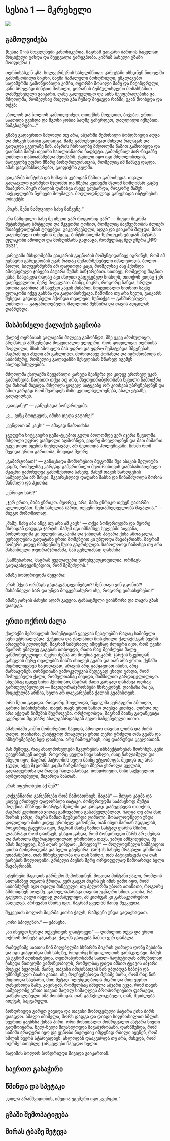 # სესია 1 — მკრეხელი

![](../img/session-1.png)

## გამოღვიძება

(სესია 0-ის მოვლენები კანონიკურია, მაგრამ ვაიკარი ბარდის ნაცვლად მოციქული გახდა
და შეეცვალა გარეგნობა. კიმჩიმ სახელი გზაში მოიფიქრა.)

თერბისასკენ გზა. სილვერმერის სახელმწიფო კარეტაში ისხდნენ წითელში გამოწყობილი
მიკრი, შავში ჩამალული ბონდრიუდი, უმკლავებო საღამურში გამოწყობილი კიმჩი, თეთრში
მოსილი მამუ და ჩაქინდრული, კანი სრულად ბინტით მოსილი, ყორანის ბუმბულისფერი
მოსასხამით დამშვენებული ვაიკარი. ღამე გალეულიყო და აისს შეეფერადებინა ცა.
მძღოლმა, რომელსაც მთელი გზა ჩუმად მიყავდა რაზმი, უკან მოიხედა და თქვა:

„ბოლოს და ბოლოს გამოიღვიძეთ. თითქმის მოვედით, ბიჭებო. ერთი საათიღა გვინდა და
მგონი ჯობია სადმე გაჩერდეთ, დაღლილი იქნებით, ნამგზავრები...“

გზაზე გადაერთო მძღოლი თუ არა, აბჯარში შემოსილი ბონდრიუდი ადგა და მისკენ ნაბიჯი
გადადგა. მამუ გამოუხედავად მიხვდა რაღაცას და გადაჯდა ყველაზე წინ. აბჯრის
ჩხრიალზე მძღოლმა წამით გამოიხედა და დაინახა მამუს თეთრი სათლისნაირი ჩაფხუტი.
გამოჩენილ პირ-ნიკაპზე ღიმილი დასთამაშებდა მეომარს. ტკბილი იყო იგი მძღოლისთვის,
ნაღველზე უფრო მწარე ბონდრიუდისთვის, რომელიც იმ წამსვე დაჯდა. ამას
დაგიმახსოვრებო, გაიფიქრა გულში.

ვაიკარმა ბინტისა და სიშავის კუბოდან წამით გამოიხედა. თვალი გადაავლო გარშემო
მჯდომთ და მზერა კუთხეში მჯდომ მომღიმარ კაცზე მიაპყრო. მიკრ ინალის დანახვა ისევე
გაუხარდა, როგორც მამუს საქციელებმა ნერვები მოუშალა. მოულოდნელად განუცხადა
ინტერესის ობიექტს:

„მიკრ, შენი ნამდვილი სახე მაჩვენე.“

„რა ნამდვილი სახე მე ისეთი ვარ როგორიც ვარ“ — მიუგო მიკრმა მეტისმეტად ბრტყელი და
მკვეთრი ტონით, რომელიც ბავშვურობის ძლიერ შთაბეჭდილებას ტოვებდა. გაკვირვებული,
ადგა და ვაიკარს მიუჯდა, მისი დაჟინებული თხოვნის შემდეგ. ბინტმოსილმა სერთუკის
უბიდან პატარა ფლაკონი ამოიღო და მომღიმარს გადასცა, რომელსაც ზედ ეწერა „№9-0531“.

კარეტაში მსხდომებმა ვაიკარის გაცნობის მომენტიდანავე იგრძნეს, რომ ამ უცნაური
გარეგნობის უკან რაღაც შემაძრწუნებელი იმალებოდა. ბოლო-ბოლო, სილვერმერში არ
დადიოდა კაცი, რომელსაც ასე ჰქონდა ამოვსებული ჯიბეები პატარა შუშის სინჯარებით.
სითხეც, რომელიც შიგნით ესხა, წააგავდა რაღაც ავი ძალით გაფუჭებულ სისხლს, თითქოს
ვიღაც ჯერ დაეწყევლოთ, მერე მოეკლათ. მაინც, მიკრს, როგორც ჩანდა, სრული ნდობა
გააჩნდა ამ საეჭვო კაცის მიმართ. მოყვითალო სითხით სავსე ფლაკონი იქვე გახსნა და
გადაიპირქვავა. ჩამოწია თუ არა ხელი, ვაიკარს შეხედა. გადიდებული ჰქონდა თვალები,
სუნთქვა — გახშირებული, ღიმილი — გაფართოებული. მადლობა შესწირა და თავის ადგილას
დაბრუნდა.

## მასპინძელი ქალაქის გაცნობა

ქალაქ თერბისას გალავანი მალევე გამოჩნდა. მზე უკვე ამოსულიყო, არემარეს ამშვენებდა
მოყვითალო ელფერი. რომ ყოფილიყო თერბისა მოვლილი, მზის ამოსვლა მას უფრო და უფრო
შემატებდა მშვენებას, მაგრამ იგი ასეთი არ გახლდათ. შორიდანვე მოჩანდა და
იგრძნობოდა ის სიბინძურე, რომელიც გალავანში შესვლისას მწარედ იგემეს
ახლადმისულებმა.

მძღოლმა ქალაქში შეყვანილი კარეტა შეაჩერა და კიდევ ერთხელ უკან გამოიხედა. ჩადითო
თქვა თუ არა, შავთეთრაბჯროსანი წყვილი წამოიჭრა და მასთან მივიდა. მძღოლს ყოველ
სიტყვაზე ორ კითხვას უბრუნებდნენ და ამით კარგად რომ შეარყიეს მისი კეთილსულოვნება,
ახალ ეტაპზე გადავიდნენ.

„დაიგინე!“ — განუცხადა ბონდრიუდმა.

„ვ... ვინც მოიტყუოს, იმისი დედა ვატირე!“

„ვენდოთ ამ კაცს!“ — ამაყად წამოიძახა.

ჯგუფური სიტყვიერი ცემა-ტყეპით გული ბოლომდე ვერ იჯერა წყვილმა. მძღოლი უფრო
დამყოლი აღმოჩნდა, ვიდრე მოელოდნენ და მათ მიმართ უკვე დიდი წყენის მიუხედავად, არ
შედიოდა პოლემიკაში. ჩიხში რომ შევიდა ერთი გართობა, მოვიდა მეორე. 

„გამარჯობათ!“ — განაცხადა მოშორებით მდგომმა შუა ასაკის მელოტმა კაცმა, რომელსაც
კარგად გაწვრთნილი მეომრისთვის დამახასიათებელი მკაცრი გამოხედვა გამოჩენოდა
სახეზე. მამუმ თავის წარდგენის საშუალება არ მისცა. მკვირცხლად დაფარა მასსა და
წინამძღოლს შორის მანძილი და ჰკითხა:

„ენრიკო ხარ?“

„ჯერ ერთი, მამა ენრიკო. მეორეც, არა, მამა ენრიკო თქვენ ტაძარში გელოდებათ. ჩემი
სახელია ჯარჯი, თქვენი ზედამხედველობა მავალია.“ — მიუგო მოზომილად.

„მამუ, ნახე აბა აწევ თუ არა ამ კაცს“ — თქვა ბონდრიუდმა და მეორე მხრიდან დაუდგა
ჯარჯის. მამუმ იგი იმწამსვე ხელებში აიყვანა, ბონდრიუდმა კი ხელები აიკაპიწა და
ჯიბიდან პატარა ქისა ამოაცალა. ყურადღების გადატანა ერთი მომენტით კი უნდოდა
შავაბჯრიანს, მაგრამ ნომერი კიდევ რამდენიმე წუთი გაგრძელდა. საბოლოოდ ჩამოსვა თუ
არა მასპინძელი თეთრაბჯრიანმა, მან გესლიანად დასძინა:

„სამწუხაროა, მაგრამ ყველაფერი უზრუნველყოფილია. ორმაგს გადაგახდევინებდით, რომ
შემეძლოს.“

ამაზე ბონდრიუდმა შეყვირა:

„რას ჰქვია ორმაგს გადაგვახდევინებდი?! შენ თავი ვინ გგონია?! მასპინძელი ხარ და
უნდა მოგვემსახურო ისე, როგორც ვიმსახურებთ!“

ამაზე ჯარჯის პასუხი აღარ გაუცია. ტანსაცმელი გაისწორა და თავის გზას დაადგა.

## ერთი ოქროს ძალა

ქალაქში შემოსვლის მომენტიდან ყველას ნესტოებში რაღაც საშინელი სუნი უტრიალებდა.
ჭუჭყითა და ტალახით მოსვრილი ქალაქისგან ბევრს არაფერს ელოდნენ, მაგრამ სიმყრალე
იმდენად ძლიერი იყო, რომ ტვინი წყაროს უმალვე გაგებას ითხოვდა, რათა რაც შეიძლება
მალე განშორებულიყო. ბევრი ძებნა არ მოუწია ვაიკარს. ჯარჯის სცენიდან გასვლის მერე
თვალებმა მისმა იხილეს გვამი და თან არა ერთი. ქუჩაში მიყრილიყვნენ საცოდავად,
არავის არც გაჰყავდათ ისინი, არც მარხავდნენ. ორწუთიანი გამოკვლევის შედეგად ცხადი
გახდა, რომ მოხუცებული ქალი, რომელთანაც მივიდა, შიმშილით გარდაცვლილიყო. სხვებსაც
იგივე ნირი ჰქონდათ, მაგრამ მათი კარგად დანახვა ოდნავ გართულებულიყო —
შავთეთრაბჯროსნები ჩხრეკდნენ. დაინახა რა ეს, მოციქულმა არჩია, ხელი არ დაეკარებინა
ქალის გვამისთვის. 

ორი წუთი გავიდა. როგორც მოელოდა, წყვილმა ვერაფერი ამოიღო, გარდა სიბინძურისა.
თავის თავს ერთი წამით დაუსვა კითხვა, ღირდა თუ არა აქედან ნიმუშის შეგროვება.
ორჭოფობდა, მაგრამ მაინც გადაწყვიტა გვერდით მდებარე ახალგაზრდასგან აეღო
საჩვენებელი თითი.

ამასობაში კიმჩი მოშორებით წავიდა, ამოიღო თავისი ლირა და ძირს დადო. დაიხარა,
უსიტყვოდ მოაგლიჯა ერთი ღერი გრძელი თმა გვამს და ინსტრუმენტზე ზედ დაახვია. არც
ჩამოუკრავს, ისე დაბრუნდა ყველასთან.

მას შემდეგ, რაც ახალმოსულები მკვდრების ინსპექტირებას მორჩნენ, გეზი ტავერნისკენ
აიღეს. როგორც ყველა სხვა სახლი, ისიც ჩახლამული და ბნელი იყო, მაგრამ პატრონის
ხელი მაინც ეტყობოდა. შევიდა თუ არა ჯგუფი, იქვე მჯდომმა კაცმა ზიზღნარევი მზერა
ესროლა ყველას, გადააფურთხა და რაღაც ჩაილაპარაკა. ბონდრიუდი, მისი საქციელით
აღშფოთებული, მივარდა მასთან.

„რას იფურთხები აქ შენ?“

„თქვენნაირი გარეწრები რომ ჩამოათრიეს, მაგას“ — მიუგო კაცმა და კიდევ ერთხელ
დადორბლა იატაკი. ბონდრიუდმა საპასუხოდ მუშტი მოუქნია. მწარედ მოარტყა შუბლში და
კარგად დაბეგვავდა თითქოს, მაგრამ კუთხიდან ვიღაც გამოვარდა გასაშველებლად. ჩადგა
თუ არა მათ შორის ჯარჯი, მიკრს წამით შეუმცირდა ღიმილი. მოსალოდნელი უნდა ყოფილიყო
მისი კიდევ ერთხელ გამოჩენა, თან ისეთ შარიან ადგილას, როგორიც ტავერნა იყო, მაგრამ
მაინც წამით სახტად დარჩა მზირი. ლაპარაკი რომ დაიწყეს, ცხადი გახდა, რომ ბონდრიუდი
შარს არ ეძებდა და მართლა შეურაცხყოფილად გრძნობდა თავს. ჯარჯი ამშვიდებდა, მე ამას
მივხედავ, შენ აღარ გინდაო. „მიხედავ?“ — მოულოდნელი სიმშვიდით კითხა ბონდრიუდმა და
ხელი გაუშვირა. ჯარჯის სახეზე მრავალი გრძნობა უთამაშებდა. თან მზრუნველობა და თან
ზიზღი, თან პატივისცემა და თან უარესის მოლოდინი. გრძელი პაუზის მერე ორჭოფულად
ჩამოართვა ხელი შავაბჯრიანს.

სტუმრები მაგიდის გარშემო შემოსხდნენ. მოვიდა მიმტანი ქალი, რომლის სილამაზეც თვალს
ჭრიდა. ვერ გაეგო მიკრს ეს იმის გამო იყო, რომ სიბინძურეს იყო თვალი მიჩვეული, თუ
პელორმა უბოძა ათინათი, როგორც ამბობდნენ ხოლმე. გამოელაპარაკა თავისი უცნაური
ხმით. კითხა, რა გაქვთო. ქალი ისედაც დაძაბულიყო, ამ კითხვამ კი განსაკუთრებით
ააღელვა. არჩევანი მწირე იყო, მაგრამ ყველამ მაინც შეუკვეთა.

შეკვეთის ბოლოს მიკრმა კითხა ქალს, რამდენი უნდა გადაეხადათ.

„ორი სპილენძი.“ — უპასუხა.

„აი ინებეთ ხურდა თქვენთვის დაიტოვეთ“ — ღიმილით თქვა და ერთი ოქროს მონეტა
გადასცა. ქალმა გაოცება წამით ვერ დამალა.

რამდენიმე საათის წინ მიღებულმა ხსნარმა მიკრის ღიმილს ღონე შესძინა და იგი
კიაფობდა მის სახეზე, როგორც ჩრდილოეთის ვარსკვლავი. მამუს ეს ეგზომ აღიზიანებდა.
თეთრაბჯროსანმა სათლ-ჩაფხუტიდან ამრეზილად ჩახედა წითელში გამოწყობილს, რომელსაც
დიდი ამბით ტყავის აბჯარი მოეცვა ზევიდან. მაინც, თავისი იმიჯისათვის წინ გადადგა
ნაბიჯი და უმნიშვნელო ბაასი გააბა. ისე მოეჩვენებოდა მესამე პირს, რომ რაც წინ
მიდიოდა საუბარი, მით მეტად ჩლუნგდებოდა მიკრი და მით უფრო დასცინოდა მამუ.
კაცისგან, რომელსაც იმხელა აბჯარი ეცვა, რომ თავის საშუალოზე ერთი თავით მაღალ
სიმაღლეს პროპორციებით ფარავდა, დაწვრილებული ხმა მოისმოდა. თან გამაქილიკებელი,
თან, შეიძლება ითქვას, საყვარელი.

ბონდრიუდი გარეთ გავიდა და თავისი მოპოვებული პატარა ქისა ძირს დააგდო. ხმალი
იშიშვლა, შორს დადგა და დიადი სიფრთხილით ხმლის წვერით გაუხსნა ქისას პირი. ორი
მოწითალო მომრგვალო პატარა ნივთი გადმოიყარა. ნელ-ნელა მიუახლოვდა შავაბჯროსანი.
დარწმუნდა, რომ საშიში არაფერი იყო და უცნობი ნივთებიც იმდენად რბილი იყვნენ, რომ
ხმლის წვერს ატარებდნენ. ახლოდან დააკვირდა თუ არა, მიხვდა, რომ თურმე სათესლე
ჯირკვლები ჩაეგდო ხელთ.

ნადიმის ბოლოს ბონდრიუდი მივიდა ვაიკართან.

## საერთო გასაჭირი

## წმინდა და სპეტაკი

„დილა არამშვიდობის, იმედია უგემური იყო კვერცხი.“

## გზაში შემოპატიჟება

## მირას ტბაზე შეტევა

